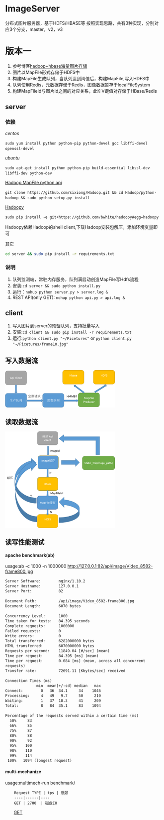 # ImageServer 
分布式图片服务器，基于HDFS/HBASE等
按照实现思路，共有3种实现，分别对应3个分支，master，v2，v3
# 版本一
1. 参考博客[hadoop+hbase海量图片存储](http://blog.csdn.net/good_mpj/article/details/43309553?ref=myread)
2. 图片以MapFile形式存储于HDFS中
3. 构建MapFile生成队列，当队列达到阈值后，构建MapFile,写入HDFS中
4. 队列使用Redis，元数据存储于Redis，图像数据暂存于localFileSystem
5. 构建MapFileId与图片Id之间的对应关系，此K-V键值对存储于HBase/Redis

## server
### 依赖
*centos*

`sudo yum install python python-pip python-devel gcc libffi-devel  openssl-devel`

*ubuntu*

`sudo apt-get install python python-pip build-essential libssl-dev libffi-dev python-dev`

[Hadoop MapFile python api](https://github.com/sixiong/Hadoop) 

`git clone https://github.com/sixiong/Hadoop.git && cd Hadoop/python-hadoop && sudo python setup.py install`

[Hadoopy](http://www.hadoopy.com/en/latest/tutorial.html)

`sudo pip install -e git+https://github.com/bwhite/hadoopy#egg=hadoopy`

Hadoopy依赖Hadoop的shell client,下载Hadoop安装包解压，添加环境变量即可

其它
```bash
cd server && sudo pip install -r requirements.txt
```

### 说明

1. 队列监测端，常驻内存服务，队列满启动创造MapFile写Hdfs流程
2. 安装:`cd server && sudo python install.py`
3. 运行：`nohup python server.py > server.log &`
4. REST API(only GET): `nohup python api.py > api.log &`

## client
1. 写入图片到server的预备队列，支持批量写入
2. 安装:`cd client && sudo pip install -r requirements.txt`
3. 运行:`python client.py "~/Picetures"` or `python client.py "~/Picetures/frame10.jpg"`

## 写入数据流
<img src="static_files/write.png" width="70%" height="70%" align="middle">

## 读取数据流
<img src="static_files/read.png" width="70%" height="70%" align="middle">

## 读写性能测试
#### apache benchmark(ab)
usage:ab -c 1000 -n 1000000 http://127.0.0.1:82/api/image/Video_8582-frame800.jpg
```
Server Software:        nginx/1.10.2
Server Hostname:        127.0.0.1
Server Port:            82

Document Path:          /api/image/Video_8582-frame800.jpg
Document Length:        6070 bytes

Concurrency Level:      1000
Time taken for tests:   84.395 seconds
Complete requests:      1000000
Failed requests:        0
Write errors:           0
Total transferred:      6282000000 bytes
HTML transferred:       6070000000 bytes
Requests per second:    11849.04 [#/sec] (mean)
Time per request:       84.395 [ms] (mean)
Time per request:       0.084 [ms] (mean, across all concurrent requests)
Transfer rate:          72691.11 [Kbytes/sec] received

Connection Times (ms)
              min  mean[+/-sd] median   max
Connect:        0   36  34.1     34    1046
Processing:     4   49   9.7     50     210
Waiting:        1   37  10.3     41     209
Total:          8   84  35.1     83    1094

Percentage of the requests served within a certain time (ms)
  50%     83
  66%     85
  75%     87
  80%     88
  90%     92
  95%    100
  98%    110
  99%    114
 100%   1094 (longest request)
```
#### multi-mechanize
usage:multimech-run benchmark/

        Request TYPE | tps | 瓶颈
        ----|------|----
        GET | 2700  | 磁盘IO

        [GET](http://htmlpreview.github.io/?https://github.com/sixiong/ImageServer/blob/v2/benchmark/results/results_2016.12.20_15.45.18/results.html)</br>

